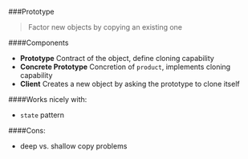 ###Prototype
> Factor new objects by copying an existing one

####Components

* **Prototype** Contract of the object, define cloning capability
* **Concrete Prototype** Concretion of `product`, implements cloning capability
* **Client** Creates a new object by asking the prototype to clone itself

####Works nicely with:

- `state` pattern
 
####Cons:

- deep vs. shallow copy problems